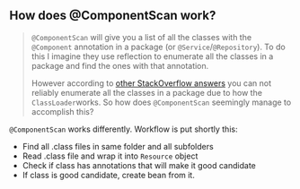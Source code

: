 ## How does @ComponentScan work?

> `@ComponentScan` will give you a list of all the classes with the `@Component` annotation in a package (or `@Service`/`@Repository`). To do this I imagine they use reflection to enumerate all the classes in a package and find the ones with that annotation.
>
> However according to [other StackOverflow answers](https://stackoverflow.com/questions/520328/can-you-find-all-classes-in-a-package-using-reflection) you can not reliably enumerate all the classes in a package due to how the `ClassLoader`works. So how does `@ComponentScan` seemingly manage to accomplish this?

`@ComponentScan` works differently. Workflow is put shortly this:

-   Find all .class files in same folder and all subfolders
-   Read .class file and wrap it into `Resource` object
-   Check if class has annotations that will make it good candidate
-   If class is good candidate, create bean from it.
